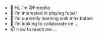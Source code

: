 - 👋 Hi, I’m @Freedho
- 👀 I’m interested in playing futsal
- 🌱 I’m currently learning smk mhs batam
- 💞️ I’m looking to collaborate on ...
- 📫 How to reach me ...

<!---
Freedho/Freedho is a ✨ special ✨ repository because its `README.md` (this file) appears on your GitHub profile.
You can click the Preview link to take a look at your changes.
--->
